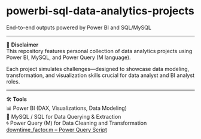 # powerbi-sql-data-analytics-projects

End-to-end outputs powered by Power BI and SQL/MySQL

---

📌 **Disclaimer**  
This repository features personal collection of data analytics projects using Power BI, MySQL, and Power Query (M language).  

Each project simulates challenges—designed to showcase data modeling, transformation, and visualization skills crucial for data analyst and BI analyst roles.

---

🛠 **Tools**  
📊 Power BI (DAX, Visualizations, Data Modeling)  
🧮 MySQL / SQL for Data Querying & Extraction  
🌀 Power Query (M) for Data Cleaning and Transformation
[downtime_factor.m – Power Query Script](./downtime_factor.m/)
